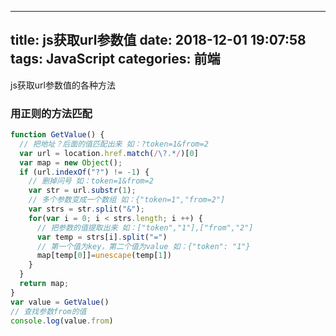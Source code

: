 
---
title: js获取url参数值
date: 2018-12-01 19:07:58
tags: JavaScript
categories: 前端
---

js获取url参数值的各种方法
<escape><!-- more --></escape>

### 用正则的方法匹配
```js
function GetValue() { 
  // 把地址？后面的值匹配出来 如：?token=1&from=2
  var url = location.href.match(/\?.*/)[0]
  var map = new Object(); 
  if (url.indexOf("?") != -1) {
    // 删掉问号 如：token=1&from=2
    var str = url.substr(1); 
    // 多个参数变成一个数组 如：{"token=1","from=2"]
    var strs = str.split("&"); 
    for(var i = 0; i < strs.length; i ++) {
      // 把参数的值提取出来 如：["token","1"],["from","2"]
      var temp = strs[i].split("=")
      // 第一个值为key，第二个值为value 如：{"token": "1"}
      map[temp[0]]=unescape(temp[1])
    } 
  } 
  return map; 
} 
var value = GetValue()
// 查找参数from的值
console.log(value.from)
```